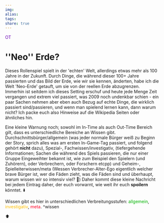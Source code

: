 ```yaml
---
img: 
alias: 
tags: 
share: true
---
```


<font color="#6800b3">OT</font>
 # ''Neo'' Erde?
 Dieses Rollenspiel spielt in der 'echten' Welt, allerdings etwas mehr als 100 Jahre in der Zukunft. Durch Dinge, die während dieser 100+ Jahre passierten und das Bild der Erde, wie wir sie kennen, änderten, habe ich die Welt 'Neo-Erde' getauft, um sie von der reellen Erde abzugrenzen. Immerhin ist seitdem ich dieses Setting erschuf und heute jede Menge Zeit vergangen und extrem viel passiert, was 2009 noch undenkbar schien - ein paar Sachen nehmen aber eben auch Bezug auf echte Dinge, die wirklich passiert sind/passieren, und wenn man spielend lernen kann, dann warum nicht?
 Ich packe euch also Hinweise auf die Wikipedia Seiten oder ähnliches hin.
 
 Eine kleine Warnung noch; sowohl im In-Time als auch Out-Time Bereich gilt, dass es unterschiedliche Bereiche an Wissen gibt.
 Durchschnittsbürger/allgemein (was jeder normale Bürger weiß zu Beginn der Story, sprich alles was am ersten In-Game-Tag passiert, und folgend gehört **nicht** dazu), Spezial-, Fachwissen/investigativ, (tiefergehende Informationen; Sachen die während des Spiels passieren, die nur einer Gruppe Eingeweihter bekannt ist, wie zum Beispiel den Spielern (und Zuhörern), oder Verbrechern, oder Forschern etcpp) und Geheim-, Spielleiterwissen/meta (Wessen Verbrecher-Alter-Ego eigentlich welcher brave Bürger ist, wer die Fäden zieht, was die Fäden sind und überhaupt, warum wissen wir so intensiv viel? 🤣) 
 Daher kommt diese kleine Nachricht bei jedem Eintrag daher, der euch vorwarnt, wie weit ihr euch **spoilern** könntet. 
  ⬇️
  
 Wissen gibt es hier in unterschiedlichen Verbreitungsstufen: <font color="#00b300">allgemein</font>, <font color="#ffbf00">investigativ</font>, <font color="#ff0025"> meta</font>. ^wissen
 
 ⬆️
